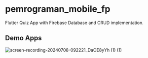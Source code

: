 # pemrograman_mobile_fp

Flutter Quiz App with Firebase Database and CRUD implementation.

## Demo Apps
![screen-recording-20240708-092221_DaOE8yYh (1) (1)](https://github.com/Pemrograman-Mobile-Wiridlangit/Pemrograman-Mobile-FP/assets/113527799/28bed114-a8cb-40eb-bcc9-1faea2fbb6da)

